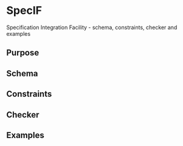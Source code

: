  
# SpecIF
Specification Integration Facility - schema, constraints, checker and examples

## Purpose

## Schema

## Constraints

## Checker

## Examples
